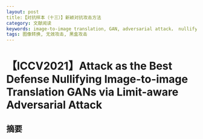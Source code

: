 ```yaml
---
layout: post
title:【对抗样本（十三）】新颖对抗攻击方法
category: 文献阅读
keywords: image-to-image translation, GAN, adversarial attack， nullifying attack
tags: 图像转换, 无效攻击, 黑盒攻击
---
```


# 【ICCV2021】Attack as the Best Defense Nullifying Image-to-image Translation GANs via Limit-aware Adversarial Attack

## 摘要